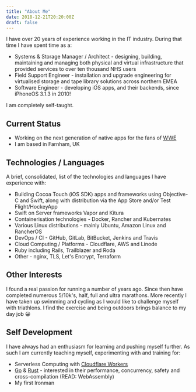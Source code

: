 ```yaml
---
title: "About Me"
date: 2018-12-21T20:20:00Z
draft: false
---
```

I have over 20 years of experience working in the IT industry. During that time I have spent time as a:

* Systems & Storage Manager / Architect - designing, building, maintaining and managing both physical and virtual infrastructure that provided services to over ten thousand NHS users
* Field Support Engineer - installation and upgrade engineering for virtualised storage and tape library solutions across northern EMEA
* Software Engineer - developing iOS apps, and their backends, since iPhoneOS 3.1.3 in 2010!

I am completely self-taught.

## Current Status
* Working on the next generation of native apps for the fans of [WWE](https://watch.wwe.com/)
* I am based in Farnham, UK

## Technologies / Languages
A brief, consolidated, list of the technologies and languages I have experience with:

* Building Cocoa Touch (iOS SDK) apps and frameworks using Objective-C and Swift, along with distribution via the App Store and/or Test Flight/HockeyApp
* Swift on Server frameworks Vapor and Kitura
* Containerisation technologies - Docker, Rancher and Kubernates
* Various Linux distributions - mainly Ubuntu, Amazon Linux and RancherOS
* DevOps / CI - GitHub, GitLab, BitBucket, Jenkins and Travis
* Cloud Computing / Platforms - Cloudflare, AWS and Linode
* Ruby including Rails, Trailblazer and Roda
* Other - nginx, TLS, Let's Encrypt, Terraform

## Other Interests
I found a real passion for running a number of years ago. Since then have completed numerous 5/10k's, half, full and ultra marathons. More recently I have taken up swimming and cycling as I would like to challenge myself with triathlons. I find the exercise and being outdoors brings balance to my day job 😀

## Self Development
I have always had an enthusiasm for learning and pushing myself further. As such I am currently teaching myself, experimenting with and training for:

* Serverless Computing with [Cloudflare Workers](https://www.cloudflare.com/en-gb/products/cloudflare-workers/)
* [Go](https://golang.org/) & [Rust](https://www.rust-lang.org/) - interested in their performance, concurrency, safety and cross-compilation (READ: WebAssembly)
* My first Ironman
